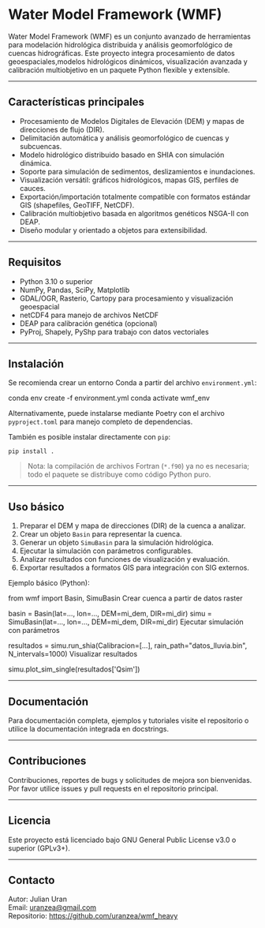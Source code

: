 # Water Model Framework (WMF)

Water Model Framework (WMF) es un conjunto avanzado de herramientas para modelación hidrológica distribuida y análisis geomorfológico de cuencas hidrográficas. Este proyecto integra procesamiento de datos geoespaciales,modelos hidrológicos dinámicos, visualización avanzada y calibración multiobjetivo en un paquete Python flexible y extensible.

---

## Características principales

- Procesamiento de Modelos Digitales de Elevación (DEM) y mapas de direcciones de flujo (DIR).
- Delimitación automática y análisis geomorfológico de cuencas y subcuencas.
- Modelo hidrológico distribuido basado en SHIA con simulación dinámica.
- Soporte para simulación de sedimentos, deslizamientos e inundaciones.
- Visualización versátil: gráficos hidrológicos, mapas GIS, perfiles de cauces.
- Exportación/importación totalmente compatible con formatos estándar GIS (shapefiles, GeoTIFF, NetCDF).
- Calibración multiobjetivo basada en algoritmos genéticos NSGA-II con DEAP.
- Diseño modular y orientado a objetos para extensibilidad.

---

## Requisitos

- Python 3.10 o superior
- NumPy, Pandas, SciPy, Matplotlib
- GDAL/OGR, Rasterio, Cartopy para procesamiento y visualización geoespacial
- netCDF4 para manejo de archivos NetCDF
- DEAP para calibración genética (opcional)
- PyProj, Shapely, PyShp para trabajo con datos vectoriales

---

## Instalación

Se recomienda crear un entorno Conda a partir del archivo `environment.yml`:

conda env create -f environment.yml
conda activate wmf_env

Alternativamente, puede instalarse mediante Poetry con el archivo `pyproject.toml` para manejo completo de dependencias.

También es posible instalar directamente con `pip`:

```
pip install .
```

> Nota: la compilación de archivos Fortran (`*.f90`) ya no es necesaria; todo el paquete se distribuye como código Python puro.

---

## Uso básico

1. Preparar el DEM y mapa de direcciones (DIR) de la cuenca a analizar.
2. Crear un objeto `Basin` para representar la cuenca.
3. Generar un objeto `SimuBasin` para la simulación hidrológica.
4. Ejecutar la simulación con parámetros configurables.
5. Analizar resultados con funciones de visualización y evaluación.
6. Exportar resultados a formatos GIS para integración con SIG externos.

Ejemplo básico (Python):

from wmf import Basin, SimuBasin
Crear cuenca a partir de datos raster

basin = Basin(lat=..., lon=..., DEM=mi_dem, DIR=mi_dir)
simu = SimuBasin(lat=..., lon=..., DEM=mi_dem, DIR=mi_dir)
Ejecutar simulación con parámetros

resultados = simu.run_shia(Calibracion=[...], rain_path="datos_lluvia.bin", N_intervals=1000)
Visualizar resultados

simu.plot_sim_single(resultados['Qsim'])


---

## Documentación

Para documentación completa, ejemplos y tutoriales visite el repositorio o utilice la documentación integrada en docstrings.

---

## Contribuciones

Contribuciones, reportes de bugs y solicitudes de mejora son bienvenidas. Por favor utilice issues y pull requests en el repositorio principal.

---

## Licencia

Este proyecto está licenciado bajo GNU General Public License v3.0 o superior (GPLv3+).

---

## Contacto

Autor: Julian Uran  
Email: uranzea@gmail.com  
Repositorio: https://github.com/uranzea/wmf_heavy

